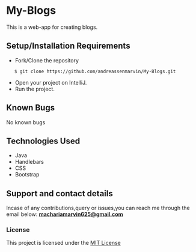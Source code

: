 # My-Blogs
This is a web-app for creating blogs.

## Setup/Installation Requirements
* Fork/Clone the repository
```
   $ git clone https://github.com/andreassenmarvin/My-Blogs.git
```
* Open your project on IntelliJ.
* Run the project.

## Known Bugs
No known bugs
## Technologies Used
* Java
* Handlebars
* CSS
* Bootstrap
## Support and contact details
Incase of any contributions,query or issues,you can reach me through the email below:
**machariamarvin625@gmail.com**
### License 
This project is licensed under the [MIT License](https://github.com/andreassenmarvin/My-Blogs/blob/master/LICENSE)

